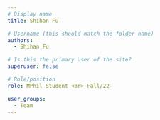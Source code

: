 ```yaml
---
# Display name
title: Shihan Fu

# Username (this should match the folder name)
authors:
  - Shihan Fu

# Is this the primary user of the site?
superuser: false

# Role/position
role: MPhil Student <br> Fall/22-

user_groups:
  - Team
---
```

